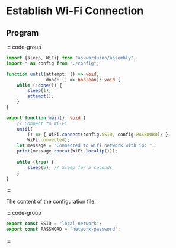 # Establish Wi-Fi Connection

## Program

::: code-group
```ts [AS]
import {sleep, WiFi} from "as-warduino/assembly";
import * as config from "./config";

function until(attempt: () => void,
               done: () => boolean): void {
    while (!done()) {
        sleep(1);
        attempt();
    }
}

export function main(): void {
    // Connect to Wi-Fi
    until(
        () => { WiFi.connect(config.SSID, config.PASSWORD); },
        WiFi.connected);
    let message = "Connected to wifi network with ip: ";
    print(message.concat(WiFi.localip()));
   
    while (true) {
        sleep(5); // Sleep for 5 seconds
    }
}
```
:::

The content of the configuration file:


::: code-group

```ts [AS]
export const SSID = "local-network";
export const PASSWORD = "network-password";
```

:::

